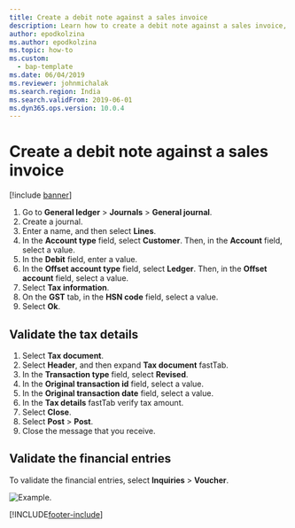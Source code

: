 ```yaml
---
title: Create a debit note against a sales invoice
description: Learn how to create a debit note against a sales invoice, including step-by-step processes for validating tax details and validating financial entries.
author: epodkolzina
ms.author: epodkolzina
ms.topic: how-to
ms.custom: 
  - bap-template
ms.date: 06/04/2019
ms.reviewer: johnmichalak
ms.search.region: India
ms.search.validFrom: 2019-06-01
ms.dyn365.ops.version: 10.0.4
---
```


# Create a debit note against a sales invoice

[!include [banner](../../includes/banner.md)]

1. Go to **General ledger** \> **Journals** \> **General journal**.
2. Create a journal.
3. Enter a name, and then select **Lines**.
4. In the **Account type** field, select **Customer**. Then, in the **Account** field, select a value.
5. In the **Debit** field, enter a value.
6. In the **Offset account type** field, select **Ledger**. Then, in the **Offset account** field, select a value.
7. Select **Tax information**.
8. On the **GST** tab, in the **HSN code** field, select a value.
9. Select **Ok**.

## Validate the tax details

1. Select **Tax document**.
2. Select **Header**, and then expand **Tax document** fastTab.
3. In the **Transaction type** field, select **Revised**.
4. In the **Original transaction id** field, select a value.
5. In the **Original transaction date** field, select a value.
6. In the **Tax details** fastTab verify tax amount. 
7. Select **Close**.
8. Select **Post** \> **Post**.
9. Close the message that you receive.

## Validate the financial entries

To validate the financial entries, select **Inquiries** \> **Voucher**.

![Example.](../media/Annotation-2019-05-20-161336.png)


[!INCLUDE[footer-include](../../../includes/footer-banner.md)]
